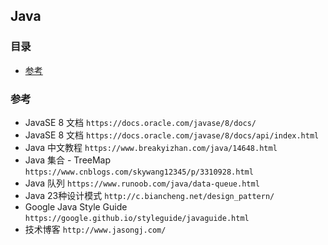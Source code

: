 ## Java

### 目录
* [参考](#参考)

### 参考
* JavaSE 8 文档 `https://docs.oracle.com/javase/8/docs/`
* JavaSE 8 文档 `https://docs.oracle.com/javase/8/docs/api/index.html`
* Java 中文教程 `https://www.breakyizhan.com/java/14648.html`
* Java 集合 - TreeMap `https://www.cnblogs.com/skywang12345/p/3310928.html`
* Java 队列 `https://www.runoob.com/java/data-queue.html`
* Java 23种设计模式 `http://c.biancheng.net/design_pattern/`
* Google Java Style Guide `https://google.github.io/styleguide/javaguide.html`
* 技术博客 `http://www.jasongj.com/`

